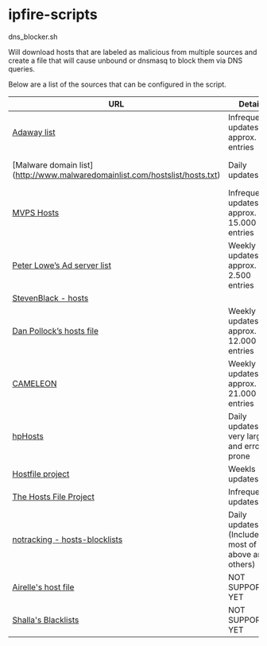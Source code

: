 # ipfire-scripts

dns_blocker.sh

Will download hosts that are labeled as malicious from multiple sources and create a file that will cause unbound or dnsmasq to block them via DNS queries. 

Below are a list of the sources that can be configured in the script.

| URL                                                                              | Details                                                 | License |
| -------                                                                          | -------                                                 | ------- |
|[Adaway list](https://adaway.org/hosts.txt)                                       | Infrequent updates, approx. 400 entries                 | CC Attribution 3.0 |
|[Malware domain list] (http://www.malwaredomainlist.com/hostslist/hosts.txt)      | Daily updates                                           | non-commercial community project |
|[MVPS Hosts](http://winhelp2002.mvps.org/hosts.htm)                               | Infrequent updates, approx. 15.000 entries              | CC Attribution-NonCommercial-ShareAlike 4.0 |
|[Peter Lowe’s Ad server list](http://pgl.yoyo.org/adservers/)                     | Weekly updates, approx. 2.500 entries                   | ? |
|[StevenBlack - hosts](https://github.com/StevenBlack/hosts/)                      |                                                         | ? |
|[Dan Pollock’s hosts file](http://someonewhocares.org/hosts/)                     | Weekly updates, approx. 12.000 entries                  | non-commercial |
|[CAMELEON](http://sysctl.org/cameleon/)                                           | Weekly updates, approx. 21.000 entries                  | ? |
|[hpHosts‎](http://www.hosts-file.net/)                                             | Daily updates, very large and error prone               | *Read [Terms of Use](http://www.hosts-file.net/)* |
|[Hostfile project](http://hostsfile.org/hosts.html)                               | Weekls updates                                          | LGPL as GPLv2 |
|[The Hosts File Project](http://hostsfile.mine.nu)                                | Infrequent updates                                      | LGPL |
|[notracking - hosts-blocklists](https://github.com/notracking/hosts-blocklists)   | Daily updates, (Includes most of above and others)      | ? |
|[Airelle's host file](http://rlwpx.free.fr/WPFF/hosts.htm)                        | NOT SUPPORTED YET                                       | CC Attribution 3.0 |
|[Shalla's Blacklists ](http://www.shallalist.de/)                                 | NOT SUPPORTED YET                                       | ? |


